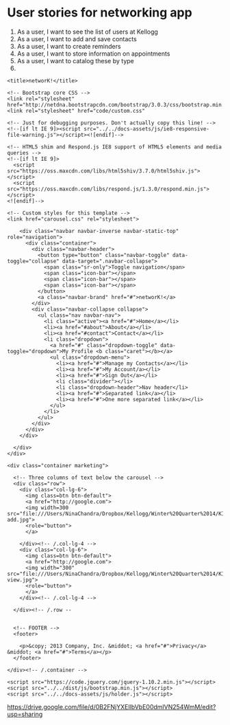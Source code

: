 # User stories for networking app

1. As a user, I want to see the list of users at Kellogg
2. As a user, I want to add and save contacts
3. As a user, I want to create reminders
4. As a user, I want to store information on appointments
5. As a user, I want to catalog these by type
6. 
<!DOCTYPE html>
<html lang="en">
  <head>
    <meta charset="utf-8">
    <meta http-equiv="X-UA-Compatible" content="IE=edge">
    <meta name="viewport" content="width=device-width, initial-scale=1.0">
    <meta name="description" content="">
    <meta name="author" content="">
    <link rel="shortcut icon" href="../../docs-assets/ico/favicon.png">

    <title>networK!</title>

    <!-- Bootstrap core CSS -->
    <link rel="stylesheet" href="http://netdna.bootstrapcdn.com/bootstrap/3.0.3/css/bootstrap.min.css">
    <link rel="stylesheet" href="code/custom.css"

    <!-- Just for debugging purposes. Don't actually copy this line! -->
    <!--[if lt IE 9]><script src="../../docs-assets/js/ie8-responsive-file-warning.js"></script><![endif]-->

    <!-- HTML5 shim and Respond.js IE8 support of HTML5 elements and media queries -->
    <!--[if lt IE 9]>
      <script src="https://oss.maxcdn.com/libs/html5shiv/3.7.0/html5shiv.js"></script>
      <script src="https://oss.maxcdn.com/libs/respond.js/1.3.0/respond.min.js"></script>
    <![endif]-->

    <!-- Custom styles for this template -->
    <link href="carousel.css" rel="stylesheet">



  </head>
<!-- NAVBAR
================================================== -->
  <body>
    <div class="navbar-wrapper">
      <div class="container">

        <div class="navbar navbar-inverse navbar-static-top" role="navigation">
          <div class="container">
            <div class="navbar-header">
              <button type="button" class="navbar-toggle" data-toggle="collapse" data-target=".navbar-collapse">
                <span class="sr-only">Toggle navigation</span>
                <span class="icon-bar"></span>
                <span class="icon-bar"></span>
                <span class="icon-bar"></span>
              </button>
              <a class="navbar-brand" href="#">networK!</a>
            </div>
            <div class="navbar-collapse collapse">
              <ul class="nav navbar-nav">
                <li class="active"><a href="#">Home</a></li>
                <li><a href="#about">About</a></li>
                <li><a href="#contact">Contact</a></li>
                <li class="dropdown">
                  <a href="#" class="dropdown-toggle" data-toggle="dropdown">My Profile <b class="caret"></b></a>
                  <ul class="dropdown-menu">
                    <li><a href="#">Manage my Contacts</a></li>
                    <li><a href="#">My Account/a></li>
                    <li><a href="#">Sign Out</a></li>
                    <li class="divider"></li>
                    <li class="dropdown-header">Nav header</li>
                    <li><a href="#">Separated link</a></li>
                    <li><a href="#">One more separated link</a></li>
                  </ul>
                </li>
              </ul>
            </div>
          </div>
        </div>

      </div>
    </div>

    <div class="container marketing">

      <!-- Three columns of text below the carousel -->
      <div class="row">
        <div class="col-lg-6">
          <img class=btn btn-default">
          <a href="http://google.com">
          <img width=300 src="file:///Users/NinaChandra/Dropbox/Kellogg/Winter%20Quarter%2014/KIEI%20925/Code/circle-add.jpg">
          <role="button">
          </a>

        </div><!-- /.col-lg-4 -->
        <div class="col-lg-6">
          <img class=btn btn-default">
          <a href="http://google.com">
          <img width="300" src="file:///Users/NinaChandra/Dropbox/Kellogg/Winter%20Quarter%2014/KIEI%20925/Code/circle-view.jpg">
          <role="button">
          </a>
        </div><!-- /.col-lg-4 -->

      </div><!-- /.row --


      <!-- FOOTER -->
      <footer>

        <p>&copy; 2013 Company, Inc. &middot; <a href="#">Privacy</a> &middot; <a href="#">Terms</a></p>
      </footer>

    </div><!-- /.container -->
    
    <script src="https://code.jquery.com/jquery-1.10.2.min.js"></script>
    <script src="../../dist/js/bootstrap.min.js"></script>
    <script src="../../docs-assets/js/holder.js"></script>
  </body>
</html>



https://drive.google.com/file/d/0B2FNjYXEIlbVbE00dmlVN254WmM/edit?usp=sharing


